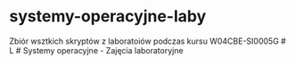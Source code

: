 # systemy-operacyjne-laby

Zbiór wsztkich skryptów z laboratoiów podczas kursu W04CBE-SI0005G # L # Systemy
operacyjne - Zajęcia laboratoryjne
